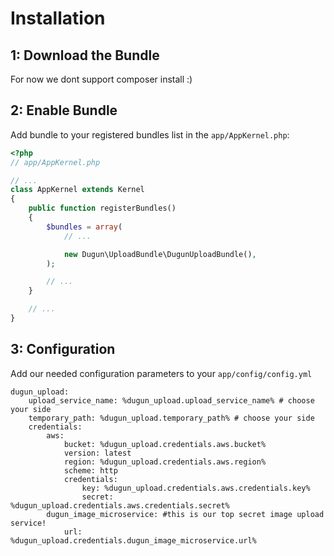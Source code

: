 Installation
============

1: Download the Bundle
-------------------------

For now we dont support composer install :)

2: Enable Bundle
-------------------------

Add bundle to your registered bundles list in the `app/AppKernel.php`:

```php
<?php
// app/AppKernel.php

// ...
class AppKernel extends Kernel
{
    public function registerBundles()
    {
        $bundles = array(
            // ...

            new Dugun\UploadBundle\DugunUploadBundle(),
        );

        // ...
    }

    // ...
}
```

3: Configuration
-------------------------

Add our needed configuration parameters to your `app/config/config.yml`

    dugun_upload:
        upload_service_name: %dugun_upload.upload_service_name% # choose your side
        temporary_path: %dugun_upload.temporary_path% # choose your side
        credentials:
            aws:
                bucket: %dugun_upload.credentials.aws.bucket%
                version: latest
                region: %dugun_upload.credentials.aws.region%
                scheme: http
                credentials:
                    key: %dugun_upload.credentials.aws.credentials.key%
                    secret: %dugun_upload.credentials.aws.credentials.secret%
            dugun_image_microservice: #this is our top secret image upload service!
                url: %dugun_upload.credentials.dugun_image_microservice.url%